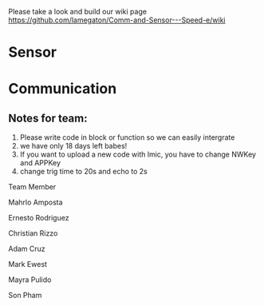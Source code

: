 Please take a look and build our wiki page https://github.com/lamegaton/Comm-and-Sensor---Speed-e/wiki
# Sensor
# Communication
## Notes for team:
1. Please write code in block or function so we can easily intergrate
2. we have only 18 days left babes!
3. If you want to upload a new code with lmic, you have to change NWKey and APPKey
4. change trig time to 20s and echo to 2s

Team Member

Mahrlo Amposta

Ernesto Rodriguez

Christian Rizzo

Adam Cruz

Mark Ewest

Mayra Pulido

Son Pham
